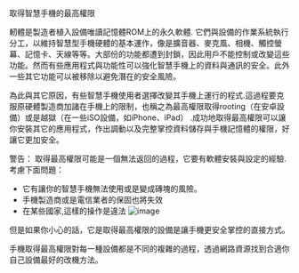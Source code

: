 [Title]: # (取得智慧手機的最高權限)
[Order]: # (9)

取得智慧手機的最高權限

軔體是製造者植入設備唯讀記憶體ROM上的永久軟體. 它們與設備的作業系統執行分工，以維持智慧型手機硬體的基本運作，像是擴音器、麥克風、相機、觸控螢幕、記憶卡、天線等等。大部份的功能都遭到封鎖，因此用戶不能控制或改變這些功能。然而有些應用程式與功能性可以強化智慧手機上的資料與通訊的安全。此外一些其它功能可以被移除以避免潛在的安全風險。

為此與其它原因，有些智慧手機使用者選擇改變其手機上運行的程式.這過程要克服原硬體製造商加諸在手機上的限制，也稱之為最高權限取得rooting（在安卓設備）或是越獄（在一些iSO設備，如iPhone、iPad） .成功地取得最高權限可以讓你安裝其它的應用程式，作出調動以及完整掌控資料儲存與手機記憶體的權限，好讓它更加安全。

警告： 取得最高權限可能是一個無法返回的過程，它要有軟體安裝與設定的經驗. 考慮下面問題：

* 它有讓你的智慧手機無法使用或是變成磚塊的風險。
* 手機製造商或是電信業者的保固也將失效
* 在某些國家,這樣的操作是違法
![image](mobileexp1.png)

但是如果你小心的話，它是取得最高權限的設備是讓手機更安全掌控的直接方式。

手機取得最高權限對每一種設備都是不同的複雜的過程，透過網路資源找到合適你自己設備最好的改機方法。